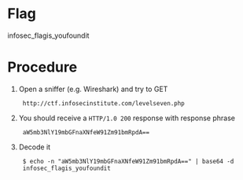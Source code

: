 # Flag

infosec_flagis_youfoundit

# Procedure

1. Open a sniffer (e.g. Wireshark) and try to GET

		http://ctf.infosecinstitute.com/levelseven.php

2. You should receive a `HTTP/1.0 200` response with response phrase

		aW5mb3NlY19mbGFnaXNfeW91Zm91bmRpdA==

3. Decode it

		$ echo -n "aW5mb3NlY19mbGFnaXNfeW91Zm91bmRpdA==" | base64 -d
		infosec_flagis_youfoundit
